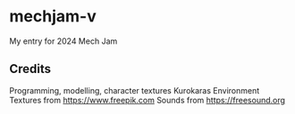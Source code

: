 # mechjam-v
My entry for 2024 Mech Jam

## Credits
Programming, modelling, character textures Kurokaras
Environment Textures from https://www.freepik.com
Sounds from https://freesound.org